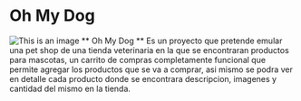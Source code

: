 # Oh My Dog 
![This is an image](https://i.ibb.co/tPPg80Y/logo-oh-my-dogs.jpg)
** Oh My Dog ** Es un proyecto que pretende emular una pet shop de una tienda veterinaria en la que se encontraran productos para mascotas, un carrito de compras completamente funcional que permite agregar los productos que se va a comprar, asi mismo se podra ver en detalle cada producto donde se encontrara descripcion, imagenes y cantidad del mismo en la tienda. 
